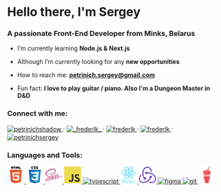 <h1>Hello there, I'm Sergey</h1>
<h3>A passionate Front-End Developer from Minks, Belarus</h3>

- I’m currently learning **Node.js & Next.js**

- Although I’m currently looking for any **new opportunities**

- How to reach me: **petrinich.sergey@gmail.com**

- Fun fact: **I love to play guitar / piano. Also I'm a Dungeon Master in D&D**

<h3 align="left">Connect with me:</h3>
<p align="left">
  <a href="https://fb.com/petrinichshadow" target="blank">
   <img align="center" src="https://firebasestorage.googleapis.com/v0/b/petrinich-sergey----portfolio.appspot.com/o/_icons%2Ffb.svg?alt=media&token=9b82c793-1319-4cd3-a77c-9b675f758041" alt="petrinichshadow" height="40" width="40" />
  </a>
  ·
  <a href="https://instagram.com/_frederlk_/" target="blank">
   <img align="center" src="https://firebasestorage.googleapis.com/v0/b/petrinich-sergey----portfolio.appspot.com/o/_icons%2Finst.svg?alt=media&token=8f0225ef-0c86-455f-af18-7b01f22010b8" alt="_frederlk_" height="40" width="40" />
  </a>
  ·
  <a href="https://vk.com/frederlk" target="blank">
   <img align="center" src="https://firebasestorage.googleapis.com/v0/b/petrinich-sergey----portfolio.appspot.com/o/_icons%2Fvk.svg?alt=media&token=81a1c0b1-94c7-4e58-b115-89cd80c8285f" alt="frederlk" height="40" width="40" />
  </a>
  ·
  <a href="https://t.me/Frederlk" target="blank">
   <img align="center" src="https://firebasestorage.googleapis.com/v0/b/petrinich-sergey----portfolio.appspot.com/o/_icons%2Ftg.svg?alt=media&token=e4e9ca2e-3bbb-4ab6-a709-d691e96e4686" alt="frederlk" height="40" width="40" />
  </a>
  ·
  <a href="[https://t.me/Frederlk](https://www.linkedin.com/in/petrinichsergey/)" target="blank">
   <img align="center" src="https://firebasestorage.googleapis.com/v0/b/petrinich-sergey----portfolio.appspot.com/o/_icons%2Fin.svg?alt=media&token=abf5144e-942e-4563-84c4-f7686a3291f4" alt="petrinichsergey" height="40" width="40" />
  </a>
</p>

<h3 align="left">Languages and Tools:</h3>
<p align="left"> 
  <a href="https://www.w3.org/html/" target="_blank" rel="noreferrer"> 
    <img src="https://raw.githubusercontent.com/devicons/devicon/master/icons/html5/html5-original-wordmark.svg" alt="html5" width="40" height="40"/> 
  </a> 
  
  <a href="https://www.w3schools.com/css/" target="_blank" rel="noreferrer">
    <img src="https://raw.githubusercontent.com/devicons/devicon/master/icons/css3/css3-original-wordmark.svg" alt="css3" width="40" height="40"/>
  </a> 
 
  <a href="https://sass-lang.com" target="_blank" rel="noreferrer"> 
    <img src="https://raw.githubusercontent.com/devicons/devicon/master/icons/sass/sass-original.svg" alt="sass" width="40" height="40"/> 
  </a> 
 
  <a href="https://developer.mozilla.org/en-US/docs/Web/JavaScript" target="_blank" rel="noreferrer"> 
    <img src="https://raw.githubusercontent.com/devicons/devicon/master/icons/javascript/javascript-original.svg" alt="javascript" width="40" height="40"/> 
  </a> 

  <a align="center"  href="https://developer.mozilla.org/en-US/docs/Web/JavaScript" target="_blank" rel="noreferrer"> 
    <img   src="https://img.icons8.com/color/344/typescript.png)](https://www.svgrepo.com/show/374144/typescript.svg" alt="typescript" width="50" height="50"/> 
  </a> 
  
  <a href="https://reactjs.org/" target="_blank" rel="noreferrer"> 
    <img src="https://raw.githubusercontent.com/devicons/devicon/master/icons/react/react-original-wordmark.svg" alt="react" width="40" height="40"/> 
  </a> 

  <a href="https://redux.js.org" target="_blank" rel="noreferrer"> 
    <img src="https://raw.githubusercontent.com/devicons/devicon/master/icons/redux/redux-original.svg" alt="redux" width="40" height="40"/> 
  </a> 

  <a href="https://www.figma.com/" target="_blank" rel="noreferrer"> 
    <img src="https://www.vectorlogo.zone/logos/figma/figma-icon.svg" alt="figma" width="40" height="40"/> 
  </a> 

  <a href="https://git-scm.com/" target="_blank" rel="noreferrer"> 
    <img src="https://www.vectorlogo.zone/logos/git-scm/git-scm-icon.svg" alt="git" width="40" height="40"/> 
  </a> 
  
  <a href="https://gulpjs.com" target="_blank" rel="noreferrer"> 
    <img src="https://raw.githubusercontent.com/devicons/devicon/master/icons/gulp/gulp-plain.svg" alt="gulp" width="40" height="40"/> 
  </a> 
</p>
